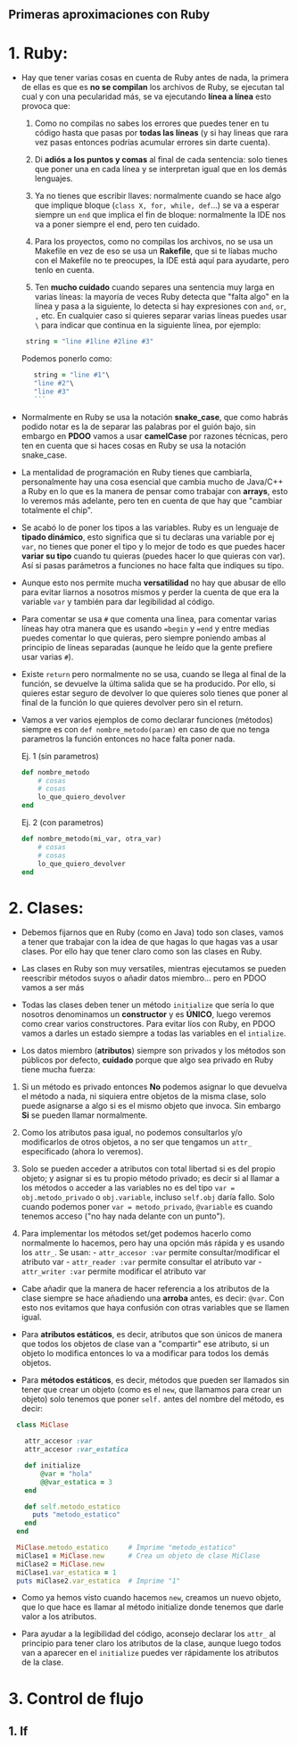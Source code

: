 Primeras aproximaciones con Ruby
------------------------------------

# 1. Ruby:

  - Hay que tener varias cosas en cuenta de Ruby antes de nada, la primera de
ellas es que es **no se compilan** los archivos de Ruby, se ejecutan tal cual y
con una pecularidad más, se va ejecutando **línea a línea** esto provoca que:

    1. Como no compilas no sabes los errores que puedes tener en tu código
  hasta que pasas por **todas las líneas** (y si hay lineas que rara vez pasas
  entonces podrías acumular errores sin darte cuenta).

    2. Di **adiós a los puntos y comas** al final
  de cada sentencia: solo tienes que poner una en cada línea y se interpretan
  igual que en los demás lenguajes.

    3. Ya no tienes que escribir llaves: normalmente cuando se
  hace algo que implique bloque (`class X, for, while, def`...) se va a esperar
  siempre un `end` que implica el fin de bloque: normalmente la IDE nos va a
  poner siempre el end, pero ten cuidado.

    4. Para los proyectos, como no compilas los archivos, no se usa un Makefile
  en vez de eso se usa un **Rakefile**, que si te líabas mucho con el Makefile
  no te preocupes, la IDE está aquí para ayudarte, pero tenlo en cuenta.

    5. Ten **mucho cuidado** cuando separes una sentencia muy larga en varias
    líneas: la mayoría de veces Ruby detecta que "falta algo" en la línea y
    pasa a la siguiente, lo detecta si hay expresiones con `and`, `or`,  ``,``
    etc. En cualquier caso si quieres separar varias líneas
    puedes usar `\` para indicar que continua en la siguiente línea, por ejemplo:

      ```Ruby
       string = "line #1line #2line #3"
       ```

      Podemos ponerlo como:
      ```Ruby
         string = "line #1"\
         "line #2"\
         "line #3"
         ```

  - Normalmente en Ruby se usa la notación **snake_case**, que como habrás podido
notar es la de separar las palabras por el guión bajo, sin embargo en **PDOO**
vamos a usar **camelCase** por razones técnicas, pero ten en cuenta que si
haces cosas en Ruby se usa la notación snake_case.

  - La mentalidad de programación en Ruby tienes que cambiarla, personalmente
hay una cosa esencial que cambia mucho de Java/C++ a Ruby en lo que es la
manera de pensar como trabajar con **arrays**, esto lo veremos más adelante, pero
ten en cuenta de que hay que "cambiar totalmente el chip".

- Se acabó lo de poner los tipos a las variables. Ruby es un lenguaje de
**tipado dinámico**, esto significa que si tu declaras una variable por ej `var`,
no tienes que poner el tipo y lo mejor de todo es que puedes hacer **variar su
tipo** cuando tu quieras (puedes hacer lo que quieras con var). Así si pasas
parámetros a funciones no hace falta que indiques su tipo.

- Aunque esto nos permite mucha **versatilidad** no hay que abusar de ello para
evitar liarnos a nosotros mismos y perder la cuenta de que era la variable `var`
y también para dar legibilidad al código.

- Para comentar se usa `#` que comenta una linea, para comentar varias líneas
hay otra manera que es usando `=begin` y `=end` y entre medias puedes comentar
lo que quieras, pero siempre poniendo ambas al principio de líneas separadas (aunque he leído que la gente prefiere usar varias `#`).

- Existe `return` pero normalmente no se usa, cuando se llega al final de la función, se devuelve la última salida que se ha producido. Por ello, si quieres
estar seguro de devolver lo que quieres solo tienes que poner al final de la función lo que quieres devolver pero sin el return.

- Vamos a ver varios ejemplos de como declarar funciones (métodos) siempre es con `def nombre_metodo(param)`
en caso de que no tenga parametros la función entonces no hace falta poner nada.

  Ej. 1 (sin parametros)
  ```Ruby
  def nombre_metodo
      # cosas
      # cosas
      lo_que_quiero_devolver
  end
  ```

  Ej. 2 (con parametros)
  ```Ruby
  def nombre_metodo(mi_var, otra_var)
      # cosas
      # cosas
      lo_que_quiero_devolver
  end
  ```

# 2. Clases:

 - Debemos fijarnos que en Ruby (como en Java) todo son clases, vamos a tener
 que trabajar con la idea de que hagas lo que hagas vas a usar clases. Por ello
 hay que tener claro como son las clases en Ruby.

 - Las clases en Ruby son muy versatiles, mientras ejecutamos se pueden reescribir métodos suyos o añadir datos miembro... pero en PDOO vamos a ser más

 - Todas las clases deben tener un método `initialize` que sería lo que nosotros
 denominamos un **constructor** y es **ÚNICO**, luego veremos como crear varios
 constructores. Para evitar líos con Ruby, en PDOO vamos a darles un estado siempre a todas las variables en el `intialize`.

 - Los datos miembro (**atributos**) siempre son privados y los métodos son públicos por defecto, **cuidado** porque que algo sea privado en Ruby tiene mucha fuerza:

  1. Si un método es privado entonces **No** podemos asignar lo que devuelva el método a nada, ni siquiera entre objetos de la misma clase, solo puede
  asignarse a algo si es el mismo objeto que invoca. Sin embargo **Si** se pueden llamar normalmente.

  2. Como los atributos pasa igual, no podemos consultarlos y/o modificarlos de otros objetos, a no ser que tengamos un `attr_` especificado (ahora lo veremos).

  3. Solo se pueden acceder a atributos con total libertad si es del propio
  objeto; y asignar si es tu propio método privado; es decir si al llamar a los métodos o acceder a las variables no es del tipo `var = obj.metodo_privado` o `obj.variable`, incluso `self.obj` daría fallo. Solo cuando podemos poner `var = metodo_privado`, `@variable` es cuando tenemos acceso ("no hay nada delante con un punto").

  4. Para implementar los métodos set/get podemos hacerlo como normalmente lo
  hacemos, pero hay una opción más rápida y es usando los `attr_`. Se usan:
    - `attr_accesor :var` permite consultar/modificar el atributo var
    - `attr_reader :var` permite consultar el atributo var
    - `attr_writer :var` permite modificar el atributo var

- Cabe añadir que la manera de hacer referencia a los atributos de la clase
siempre se hace añadiendo una **arroba** antes, es decir: `@var`. Con esto nos
evitamos que haya confusión con otras variables que se llamen igual.

- Para **atributos estáticos**, es decir, atributos que son únicos de manera
que todos los objetos de clase van a "compartir" ese atributo, si un objeto
lo modifica entonces lo va a modificar para todos los demás objetos.

- Para **métodos estáticos**, es decir, métodos que pueden ser llamados sin
tener que crear un objeto (como es el `new`, que llamamos para crear un objeto)
solo tenemos que poner `self.` antes del nombre del método, es decir:
```Ruby
  class MiClase

    attr_accesor :var
    attr_accesor :var_estatica

    def initialize
        @var = "hola"
        @@var_estatica = 3
    end

    def self.metodo_estatico
      puts "metodo_estatico"
    end
  end

  MiClase.metodo_estatico     # Imprime "metodo_estatico"
  miClase1 = MiClase.new      # Crea un objeto de clase MiClase
  miClase2 = MiClase.new
  miClase1.var_estatica = 1
  puts miClase2.var_estatica  # Imprime "1"
```

- Como ya hemos visto cuando hacemos `new`, creamos un nuevo objeto, que lo que
hace es llamar al método initialize donde tenemos que darle valor a los atributos.

- Para ayudar a la legibilidad del código, aconsejo declarar los `attr_` al
principio para tener claro los atributos de la clase, aunque luego todos van
a aparecer en el `initialize` puedes ver rápidamente los atributos de la clase.

# 3. Control de flujo

  ## 1. If
